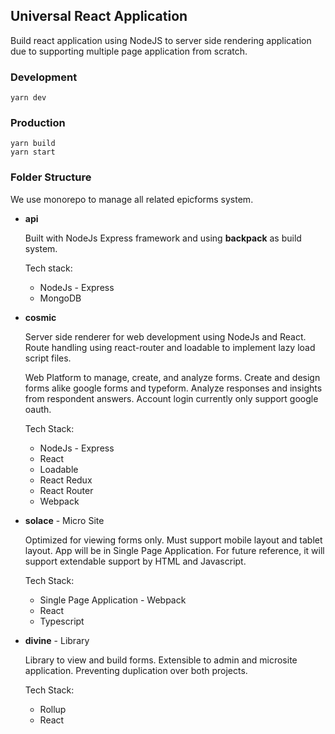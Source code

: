 ## Universal React Application

Build react application using NodeJS to server side rendering application due to supporting multiple page application from scratch.

### Development

```
yarn dev
```

### Production

```
yarn build
yarn start
```

### Folder Structure

We use monorepo to manage all related epicforms system.

- **api**

  Built with NodeJs Express framework and using **backpack** as build system.

  Tech stack:

  - NodeJs - Express
  - MongoDB

- **cosmic**

  Server side renderer for web development using NodeJs and React. Route handling using react-router and loadable to implement lazy load script files.

  Web Platform to manage, create, and analyze forms. Create and design forms alike google forms and typeform. Analyze responses and insights from respondent answers. Account login currently only support google oauth.

  Tech Stack:

  - NodeJs - Express
  - React
  - Loadable
  - React Redux
  - React Router
  - Webpack

- **solace** - Micro Site

  Optimized for viewing forms only. Must support mobile layout and tablet layout. App will be in Single Page Application. For future reference, it will support extendable support by HTML and Javascript.

  Tech Stack:

  - Single Page Application - Webpack
  - React
  - Typescript

- **divine** - Library

  Library to view and build forms. Extensible to admin and microsite application. Preventing duplication over both projects.

  Tech Stack:

  - Rollup
  - React
